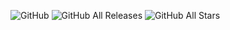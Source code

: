 ![GitHub](https://img.shields.io/github/license/blazsmaster/discord-nitro-generator?style=for-the-bridge) ![GitHub All Releases](https://img.shields.io/github/downloads/blazsmaster/discord-nitro-generator/total?style=flat-square) ![GitHub All Stars](https://img.shields.io/github/stars/blazsmaster/discord-nitro-generator/?style=flat-square)